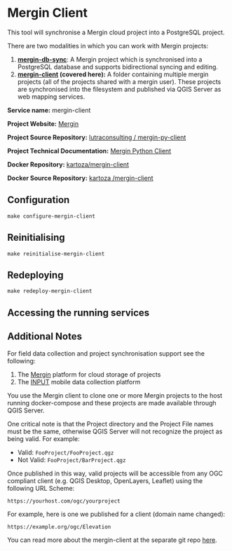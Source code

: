 # Mergin Client

This tool will synchronise a Mergin cloud project into a PostgreSQL project.

There are two modalities in which you can work with Mergin projects:

1. **[mergin-db-sync](mergin-db-sync.md)**: A Mergin project which is synchronised into a PostgreSQL
   database and supports bidirectional syncing and editing.
2. **[mergin-client](mergin-client.md) (covered here):** A folder containing multiple mergin projects (all of the projects shared with a mergin user). These projects are synchronised into the filesystem and published via QGIS Server as web mapping services.

**Service name:** mergin-client

**Project Website:** [Mergin](https://public.cloudmergin.com/)

**Project Source Repository:** [lutraconsulting
/ mergin-py-client](https://github.com/lutraconsulting/mergin-py-client)

**Project Technical Documentation:** [Mergin Python Client](https://github.com/lutraconsulting/mergin-py-client#readme)

**Docker Repository:** [kartoza/mergin-client](https://hub.docker.com/r/kartoza/mergin-client)

**Docker Source Repository:** [kartoza /mergin-client](https://github.com/kartoza/mergin-client)

## Configuration

```
make configure-mergin-client
```

## Reinitialising

```
make reinitialise-mergin-client
```

## Redeploying 

```
make redeploy-mergin-client
```

## Accessing the running services

## Additional Notes

For field data collection and project synchronisation support see the following:

1. The [Mergin](https://public.cloudmergin.com/#) platform for cloud storage of projects
2. The [INPUT](https://inputapp.io/en/) mobile data collection platform

You use the Mergin client to clone one or more Mergin projects to the host running  docker-compose and these projects are made available through QGIS Server.

One critical note is that the Project directory and the Project File names must be the same, otherwise QGIS Server will not recognize the project as being valid. For example:

* Valid: ``FooProject/FooProject.qgz``
* Not Valid: ``FooProject/BarProject.qgz``

Once published in this way, valid projects will be accessible from any OGC compliant
client (e.g. QGIS Desktop, OpenLayers, Leaflet) using the following URL Scheme:

``https://yourhost.com/ogc/yourproject``

For example, here is one we published for a client (domain name changed):

``https://example.org/ogc/Elevation``

You can read more about the mergin-client at the separate git repo [here](https://github.com/kartoza/mergin-client).
